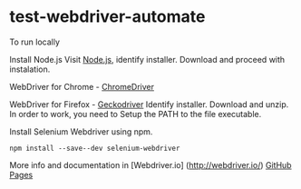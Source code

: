 # test-webdriver-automate

To run locally

Install Node.js
Visit [Node.js](https://nodejs.org), identify installer. Download and proceed with instalation.

WebDriver for Chrome - [ChromeDriver](https://sites.google.com/a/chromium.org/chromedriver/home) <br>

WebDriver for Firefox - [Geckodriver](https://github.com/mozilla/geckodriver/releases/tag/v0.19.0)
Identify installer. Download and unzip.
In order to work, you need to Setup the PATH to the file executable.

Install Selenium Webdriver using npm.
```
npm install --save--dev selenium-webdriver
```

More info and documentation in [Webdriver.io] (http://webdriver.io/)
[GitHub Pages](https://pages.github.com/)

